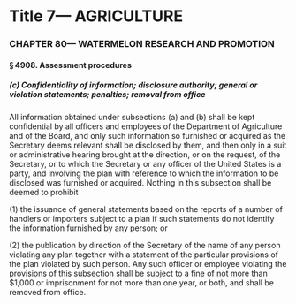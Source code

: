 
# Title 7— AGRICULTURE
### CHAPTER 80— WATERMELON RESEARCH AND PROMOTION
#### § 4908. Assessment procedures
##### (c) Confidentiality of information; disclosure authority; general or violation statements; penalties; removal from office

All information obtained under subsections (a) and (b) shall be kept confidential by all officers and employees of the Department of Agriculture and of the Board, and only such information so furnished or acquired as the Secretary deems relevant shall be disclosed by them, and then only in a suit or administrative hearing brought at the direction, or on the request, of the Secretary, or to which the Secretary or any officer of the United States is a party, and involving the plan with reference to which the information to be disclosed was furnished or acquired. Nothing in this subsection shall be deemed to prohibit

(1) the issuance of general statements based on the reports of a number of handlers or importers subject to a plan if such statements do not identify the information furnished by any person; or

(2) the publication by direction of the Secretary of the name of any person violating any plan together with a statement of the particular provisions of the plan violated by such person. Any such officer or employee violating the provisions of this subsection shall be subject to a fine of not more than $1,000 or imprisonment for not more than one year, or both, and shall be removed from office.
